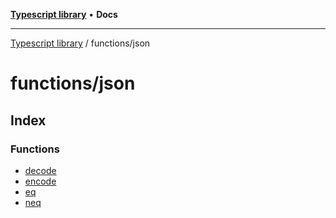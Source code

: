 [**Typescript library**](../../index.md) • **Docs**

***

[Typescript library](../../modules.md) / functions/json

# functions/json

## Index

### Functions

- [decode](functions/decode.md)
- [encode](functions/encode.md)
- [eq](functions/eq.md)
- [neq](functions/neq.md)
